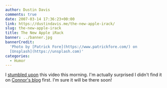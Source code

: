 ```yaml
---
author: Dustin Davis
comments: true
date: 2007-03-14 17:36:23+00:00
link: https://dustindavis.me/the-new-apple-irack/
slug: the-new-apple-irack
title: The New Apple iRack
banner: ../banner.jpg
bannerCredit:
  'Photo by [Patrick Fore](https://www.patrickfore.com/) on
  [Unsplash](https://unsplash.com)'
categories:
  - Humor
---
```


I [stumbled upon](http://video.stumbleupon.com/#p=qy03t96tgp) this video this
morning. I'm actually surprised I didn't find it on
[Connor's blog](http://www.connorboyack.com/blog/prepping-for-iran) first. I'm
sure it will be there soon!
